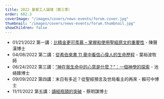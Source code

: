 ```yaml
---
title: 2022 基督工人論壇（第三季）
order: 602.3
coverImage: "/images/covers/news-events/forum.cover.jpg"
thumbnail: "/images/covers/news-events/forum.thumbnail.jpg"
showChildren: false
---
```


- 01/21/2022 第一講：[比精金更可羨慕 – 掌握和使用聖經原文的重要性](https://player.vimeo.com/video/728921045) - 陳聲漢博士
- 04/08/2022 第二講：[從希伯來書 11 章中看信心偉人的生命歷程](https://player.vimeo.com/video/728924755) - 葉裕波牧師
- 06/24/2022 第三講：[“神在我生命中的心意是什麼？”：一個神學的探索](https://player.vimeo.com/video/728946393) - 池峈鋒博士
- 09/09/2022 第四講：末日有多近？從聖經預言及世局看主的再來 - 賴可中博士
- 11/11/2022 第五講：[讀經瓶頸的突破](https://player.vimeo.com/video/771326806/) - 蔡明謀博士
